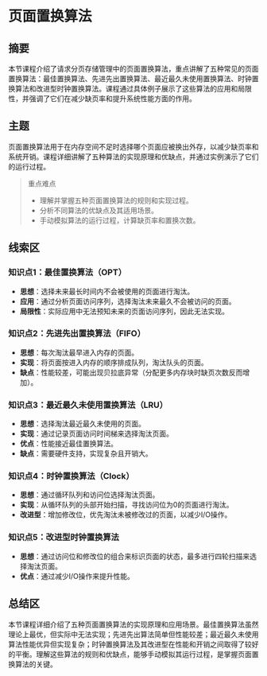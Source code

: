 # 页面置换算法

## 摘要

本节课程介绍了请求分页存储管理中的页面置换算法，重点讲解了五种常见的页面置换算法：最佳置换算法、先进先出置换算法、最近最久未使用置换算法、时钟置换算法和改进型时钟置换算法。课程通过具体例子展示了这些算法的应用和局限性，并强调了它们在减少缺页率和提升系统性能方面的作用。

## 主题

页面置换算法用于在内存空间不足时选择哪个页面应被换出外存，以减少缺页率和系统开销。课程详细讲解了五种算法的实现原理和优缺点，并通过实例演示了它们的运行过程。

> 重点难点
>
> - 理解并掌握五种页面置换算法的规则和实现过程。
> - 分析不同算法的优缺点及其适用场景。
> - 手动模拟算法的运行过程，计算缺页率和置换次数。

## 线索区

### 知识点1：最佳置换算法（OPT）
- **思想**：选择未来最长时间内不会被使用的页面进行淘汰。
- **应用**：通过分析页面访问序列，选择淘汰未来最久不会被访问的页面。
- **局限性**：实际应用中无法预知未来的页面访问序列，因此无法实现。

### 知识点2：先进先出置换算法（FIFO）
- **思想**：每次淘汰最早进入内存的页面。
- **实现**：将页面按进入内存的顺序排成队列，淘汰队头的页面。
- **缺点**：性能较差，可能出现贝拉底异常（分配更多内存块时缺页次数反而增加）。

### 知识点3：最近最久未使用置换算法（LRU）
- **思想**：选择淘汰最近最久未使用的页面。
- **实现**：通过记录页面访问时间梯来选择淘汰页面。
- **优点**：性能接近最佳置换算法。
- **缺点**：需要硬件支持，实现复杂且开销大。

### 知识点4：时钟置换算法（Clock）
- **思想**：通过循环队列和访问位选择淘汰页面。
- **实现**：从循环队列的头部开始扫描，寻找访问位为0的页面进行淘汰。
- **改进型**：增加修改位，优先淘汰未被修改过的页面，以减少I/O操作。

### 知识点5：改进型时钟置换算法
- **思想**：通过访问位和修改位的组合来标识页面的状态，最多进行四轮扫描来选择淘汰页面。
- **优点**：通过减少I/O操作来提升性能。

## 总结区

本节课程详细介绍了五种页面置换算法的实现原理和应用场景。最佳置换算法虽然理论上最优，但实际中无法实现；先进先出算法简单但性能较差；最近最久未使用算法性能优异但实现复杂；时钟置换算法及其改进型在性能和开销之间取得了较好的平衡。理解这些算法的规则和优缺点，能够手动模拟其运行过程，是掌握页面置换算法的关键。